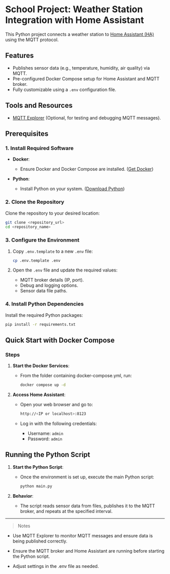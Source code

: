 # School Project: Weather Station Integration with Home Assistant

This Python project connects a weather station to [Home Assistant (HA)](https://www.home-assistant.io/) using the MQTT protocol.

## Features
- Publishes sensor data (e.g., temperature, humidity, air quality) via MQTT.
- Pre-configured Docker Compose setup for Home Assistant and MQTT broker.
- Fully customizable using a `.env` configuration file.

## Tools and Resources
- [MQTT Explorer](https://mqtt-explorer.com/) (Optional, for testing and debugging MQTT messages).


## Prerequisites

### 1. Install Required Software

- **Docker**:
  - Ensure Docker and Docker Compose are installed. ([Get Docker](https://docs.docker.com/get-docker/))

- **Python**:
  - Install Python on your system. ([Download Python](https://www.python.org/downloads/))


### 2. Clone the Repository

Clone the repository to your desired location:
  ```bash
  git clone <repository_url>
  cd <repository_name>
  ```


### 3. Configure the Environment

1. Copy `.env.template` to a new `.env` file:
   ```bash
   cp .env.template .env
   ```

2. Open the `.env` file and update the required values:
    - MQTT broker details (IP, port).
    - Debug and logging options.
    - Sensor data file paths.


### 4. Install Python Dependencies

Install the required Python packages:
  ```bash
  pip install -r requirements.txt
  ```


## Quick Start with Docker Compose

### Steps

1. **Start the Docker Services**:

    - From the folder containing docker-compose.yml, run:
      ```bash
      docker compose up -d
      ```

2. **Access Home Assistant**:

    - Open your web browser and go to:
      ```bash
      http://<IP or localhost>:8123
      ```

    - Log in with the following credentials:
      - Username: `admin`
      - Password: `admin`


## Running the Python Script

1. **Start the Python Script**:
    
    - Once the environment is set up, execute the main Python script:
      ```bash
      python main.py
      ```

2. **Behavior**:

    - The script reads sensor data from files, publishes it to the MQTT broker, and repeats at the specified interval.


---

> Notes
- Use MQTT Explorer to monitor MQTT messages and ensure data is being published correctly.

- Ensure the MQTT broker and Home Assistant are running before starting the Python script.

- Adjust settings in the .env file as needed.